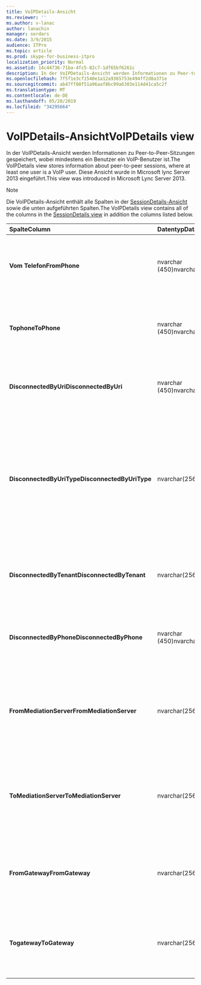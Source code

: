 ```yaml
---
title: VoIPDetails-Ansicht
ms.reviewer: ''
ms.author: v-lanac
author: lanachin
manager: serdars
ms.date: 3/9/2015
audience: ITPro
ms.topic: article
ms.prod: skype-for-business-itpro
localization_priority: Normal
ms.assetid: 14c44736-71ba-4fc5-82c7-1df65bf6261c
description: In der VoIPDetails-Ansicht werden Informationen zu Peer-to-Peer-Sitzungen gespeichert, wobei mindestens ein Benutzer ein VoIP-Benutzer ist. Diese Ansicht wurde in Microsoft lync Server 2013 eingeführt.
ms.openlocfilehash: 7f5f1e3cf1540e1a12a9365753e494ff2d8a371e
ms.sourcegitcommit: ab47ff88f51a96aaf8bc99a6303e114d41ca5c2f
ms.translationtype: MT
ms.contentlocale: de-DE
ms.lasthandoff: 05/20/2019
ms.locfileid: "34295664"
---
```

# <a name="voipdetails-view"></a><span data-ttu-id="9fd9a-104">VoIPDetails-Ansicht</span><span class="sxs-lookup"><span data-stu-id="9fd9a-104">VoIPDetails view</span></span>
 
<span data-ttu-id="9fd9a-105">In der VoIPDetails-Ansicht werden Informationen zu Peer-to-Peer-Sitzungen gespeichert, wobei mindestens ein Benutzer ein VoIP-Benutzer ist.</span><span class="sxs-lookup"><span data-stu-id="9fd9a-105">The VoIPDetails view stores information about peer-to-peer sessions, where at least one user is a VoIP user.</span></span> <span data-ttu-id="9fd9a-106">Diese Ansicht wurde in Microsoft lync Server 2013 eingeführt.</span><span class="sxs-lookup"><span data-stu-id="9fd9a-106">This view was introduced in Microsoft Lync Server 2013.</span></span>
  
> [!NOTE]
> <span data-ttu-id="9fd9a-107">Die VoIPDetails-Ansicht enthält alle Spalten in der [SessionDetails-Ansicht](sessiondetails-0.md) sowie die unten aufgeführten Spalten.</span><span class="sxs-lookup"><span data-stu-id="9fd9a-107">The VoIPDetails view contains all of the columns in the [SessionDetails view](sessiondetails-0.md) in addition the columns listed below.</span></span>
  
|<span data-ttu-id="9fd9a-108">**Spalte**</span><span class="sxs-lookup"><span data-stu-id="9fd9a-108">**Column**</span></span>|<span data-ttu-id="9fd9a-109">**Datentyp**</span><span class="sxs-lookup"><span data-stu-id="9fd9a-109">**Data Type**</span></span>|<span data-ttu-id="9fd9a-110">**Details**</span><span class="sxs-lookup"><span data-stu-id="9fd9a-110">**Details**</span></span>|
|:-----|:-----|:-----|
|<span data-ttu-id="9fd9a-111">**Vom Telefon**</span><span class="sxs-lookup"><span data-stu-id="9fd9a-111">**FromPhone**</span></span> <br/> |<span data-ttu-id="9fd9a-112">nvarchar (450)</span><span class="sxs-lookup"><span data-stu-id="9fd9a-112">nvarchar(450)</span></span>  <br/> |<span data-ttu-id="9fd9a-113">Telefon-URI des Benutzers, der die Sitzung gestartet hat.</span><span class="sxs-lookup"><span data-stu-id="9fd9a-113">Phone URI of the user who started the session.</span></span>  <br/> |
|<span data-ttu-id="9fd9a-114">**Tophone**</span><span class="sxs-lookup"><span data-stu-id="9fd9a-114">**ToPhone**</span></span> <br/> |<span data-ttu-id="9fd9a-115">nvarchar (450)</span><span class="sxs-lookup"><span data-stu-id="9fd9a-115">nvarchar(450)</span></span>  <br/> |<span data-ttu-id="9fd9a-116">Telefon-URI des Benutzers, der der Sitzung beigetreten ist.</span><span class="sxs-lookup"><span data-stu-id="9fd9a-116">Phone URI of the user who joined the session.</span></span>  <br/> |
|<span data-ttu-id="9fd9a-117">**DisconnectedByUri**</span><span class="sxs-lookup"><span data-stu-id="9fd9a-117">**DisconnectedByUri**</span></span> <br/> |<span data-ttu-id="9fd9a-118">nvarchar (450)</span><span class="sxs-lookup"><span data-stu-id="9fd9a-118">nvarchar(450)</span></span>  <br/> |<span data-ttu-id="9fd9a-119">Der URI des Benutzers, der die Sitzung getrennt hat.</span><span class="sxs-lookup"><span data-stu-id="9fd9a-119">URI of the user who disconnected the session.</span></span>  <br/> |
|<span data-ttu-id="9fd9a-120">**DisconnectedByUriType**</span><span class="sxs-lookup"><span data-stu-id="9fd9a-120">**DisconnectedByUriType**</span></span> <br/> |<span data-ttu-id="9fd9a-121">nvarchar(256)</span><span class="sxs-lookup"><span data-stu-id="9fd9a-121">nvarchar(256)</span></span>  <br/> |<span data-ttu-id="9fd9a-122">Der Typ des URIs des Benutzers, der die Sitzung getrennt hat.</span><span class="sxs-lookup"><span data-stu-id="9fd9a-122">Type of URI of the user who disconnected the session.</span></span> <span data-ttu-id="9fd9a-123">Weitere Informationen finden Sie in der [UriTypes-Tabelle](uritypes.md) .</span><span class="sxs-lookup"><span data-stu-id="9fd9a-123">See the [UriTypes table](uritypes.md) for more information.</span></span> <br/> |
|<span data-ttu-id="9fd9a-124">**DisconnectedByTenant**</span><span class="sxs-lookup"><span data-stu-id="9fd9a-124">**DisconnectedByTenant**</span></span> <br/> |<span data-ttu-id="9fd9a-125">nvarchar(256)</span><span class="sxs-lookup"><span data-stu-id="9fd9a-125">nvarchar(256)</span></span>  <br/> |<span data-ttu-id="9fd9a-126">Der Mandant des Benutzers, der die Sitzung getrennt hat.</span><span class="sxs-lookup"><span data-stu-id="9fd9a-126">Tenant of the user who disconnected the session.</span></span>  <br/> |
|<span data-ttu-id="9fd9a-127">**DisconnectedByPhone**</span><span class="sxs-lookup"><span data-stu-id="9fd9a-127">**DisconnectedByPhone**</span></span> <br/> |<span data-ttu-id="9fd9a-128">nvarchar (450)</span><span class="sxs-lookup"><span data-stu-id="9fd9a-128">nvarchar(450)</span></span>  <br/> |<span data-ttu-id="9fd9a-129">Telefon-URI des Benutzers, der die Sitzung getrennt hat.</span><span class="sxs-lookup"><span data-stu-id="9fd9a-129">Phone URI of the user who disconnected the session.</span></span>  <br/> |
|<span data-ttu-id="9fd9a-130">**FromMediationServer**</span><span class="sxs-lookup"><span data-stu-id="9fd9a-130">**FromMediationServer**</span></span> <br/> |<span data-ttu-id="9fd9a-131">nvarchar(256)</span><span class="sxs-lookup"><span data-stu-id="9fd9a-131">nvarchar(256)</span></span>  <br/> |<span data-ttu-id="9fd9a-132">Der von dem Benutzer, der die Sitzung gestartet hat, verwendete Vermittlungs Server.</span><span class="sxs-lookup"><span data-stu-id="9fd9a-132">Mediation Server used by the user who started the session.</span></span>  <br/> |
|<span data-ttu-id="9fd9a-133">**ToMediationServer**</span><span class="sxs-lookup"><span data-stu-id="9fd9a-133">**ToMediationServer**</span></span> <br/> |<span data-ttu-id="9fd9a-134">nvarchar(256)</span><span class="sxs-lookup"><span data-stu-id="9fd9a-134">nvarchar(256)</span></span>  <br/> |<span data-ttu-id="9fd9a-135">Vermittlungs Server, der von dem Benutzer verwendet wird, der der Sitzung beigetreten ist.</span><span class="sxs-lookup"><span data-stu-id="9fd9a-135">Mediation Server used by the user who joined the session.</span></span>  <br/> |
|<span data-ttu-id="9fd9a-136">**FromGateway**</span><span class="sxs-lookup"><span data-stu-id="9fd9a-136">**FromGateway**</span></span> <br/> |<span data-ttu-id="9fd9a-137">nvarchar(256)</span><span class="sxs-lookup"><span data-stu-id="9fd9a-137">nvarchar(256)</span></span>  <br/> |<span data-ttu-id="9fd9a-138">Gateway, das vom Benutzer verwendet wird, der die Sitzung gestartet hat.</span><span class="sxs-lookup"><span data-stu-id="9fd9a-138">Gateway used by the user who started the session.</span></span>  <br/> |
|<span data-ttu-id="9fd9a-139">**Togateway**</span><span class="sxs-lookup"><span data-stu-id="9fd9a-139">**ToGateway**</span></span> <br/> |<span data-ttu-id="9fd9a-140">nvarchar(256)</span><span class="sxs-lookup"><span data-stu-id="9fd9a-140">nvarchar(256)</span></span>  <br/> |<span data-ttu-id="9fd9a-141">Gateway, das vom Benutzer verwendet wird, der der Sitzung beigetreten ist.</span><span class="sxs-lookup"><span data-stu-id="9fd9a-141">Gateway used by the user who joined the session.</span></span>  <br/> |
   


